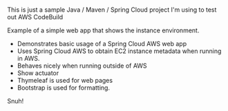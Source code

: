 # 
This is just a sample Java / Maven / Spring Cloud project I'm using to test out AWS CodeBuild                   
    
Example of a simple web app that shows the instance environment.      
- Demonstrates basic usage of a Spring Cloud AWS web app     
- Uses Spring Cloud AWS to obtain EC2 instance metadata when running in AWS.             
- Behaves nicely when running outside of AWS    
- Show actuator     
- Thymeleaf is used for web pages      
- Bootstrap is used for formatting.    
   
Snuh! 
       
 

